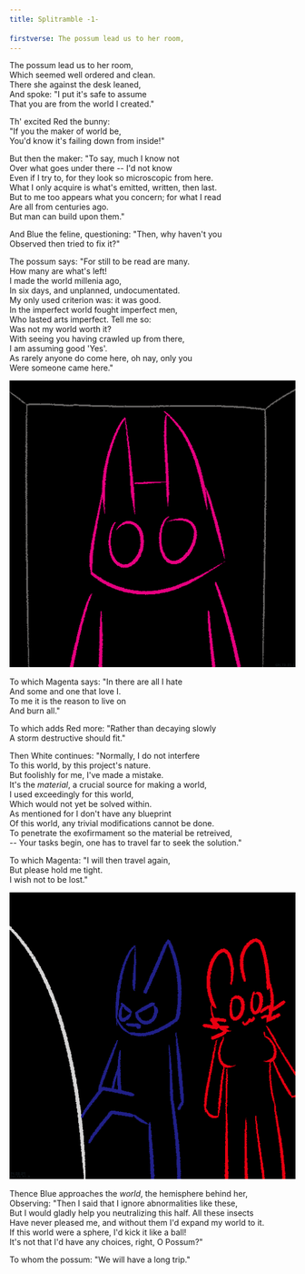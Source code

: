 ```yaml
---
title: Splitramble -1-

firstverse: The possum lead us to her room,
---
```


<p>
<span class="clr-w-mw">The possum</span> lead us to <span class="clr-w-mw">her</span> room,<br>
Which seemed well ordered and clean.<br>
There <span class="clr-w-mw">she</span> against the desk leaned,<br>
And spoke: <span class="clr-w-w">"I put it's safe to assume<br>
That you are from the world I created."</span>
</p>

<p>
Th' excited <span class="clr-r-mw">Red the bunny</span>:<br>
<span class="clr-r-w">"If you the maker of world be,<br>
You'd know it's failing down from inside!"</span>
</p>

<p>
But then <span class="clr-w-mw">the maker</span>: <span class="clr-w-w">"To say, much I know not<br>
Over what goes under there -- I'd not know<br>
Even if I try to, for they look so microscopic from here.<br>
What I only acquire is what's emitted, written, then last.<br>
But to me too appears what you concern; for what I read<br>
Are all from centuries ago.<br>
But man can build upon them."</span>
</p>

<p>
And <span class="clr-b-mw">Blue the feline</span>, questioning: <span class="clr-b-w">"Then, why haven't you<br>
Observed then tried to fix it?"</span>
</p>

<p>
<span class="clr-w-mw">The possum</span> says: <span class="clr-w-w">"For still to be read are many.<br>
How many are what's left!<br>
I made the world millenia ago,<br>
In six days, and unplanned, undocumentated.<br>
My only used criterion was: it was good.<br>
In the imperfect world fought imperfect men,<br>
Who lasted arts imperfect. Tell me so:<br>
Was not my world worth it?<br>
With seeing you having crawled up from there,<br>
I am assuming good 'Yes'.<br>
As rarely anyone do come here, oh nay, only you<br>
Were someone came here."</span>
</p>

![/imgs_splitramble/240827_spltr1_2.png](/imgs_splitramble/240827_spltr1_2.png)

<p>
To which <span class="clr-m-mw">Magenta</span> says: <span class="clr-m-w">"In there are all I hate<br>
And some and one that love I.<br>
To me it is the reason to live on<br>
And burn all."</span>
</p>

<p>
To which adds <span class="clr-r-mw">Red</span> more: <span class="clr-r-w">"Rather than decaying slowly<br>
A storm destructive should fit."</span>
</p>

<p>
Then <span class="clr-w-mw">White</span> continues: <span class="clr-w-w">"Normally, I do not interfere<br>
To this world, by this project's nature.<br>
But foolishly for me, I've made a mistake.<br>
It's the <i>material</i>, a crucial source for making a world,<br>
I used exceedingly for this world,<br>
Which would not yet be solved within.<br>
As mentioned for I don't have any blueprint<br>
Of this world, any trivial modifications cannot be done.<br>
To penetrate the exofirmament so the material be retreived,<br>
-- Your tasks begin, one has to travel far to seek the solution."</span>
</p>

<p>
To which <span class="clr-m-mw">Magenta</span>: <span class="clr-m-w">"I will then travel again,<br>
But please hold me tight.<br>
I wish not to be lost."</span>
</p>

![/imgs_splitramble/240827_spltr1_3.png](/imgs_splitramble/240827_spltr1_3.png)

<p>
Thence <span class="clr-b-mw">Blue</span> approaches the <i>world</i>, the hemisphere behind <span class="clr-w-mw">her,</span><br>
Observing: <span class="clr-b-w">"Then I said that I ignore abnormalities like these,<br>
But I would gladly help you neutralizing this half. All these insects<br>
Have never pleased me, and without them I'd expand my world to it.<br>
If this world were a sphere, I'd kick it like a ball!<br>
It's not that I'd have any choices, right, O Possum?"</span>
</p>

<p>
To whom <span class="clr-w-mw">the possum</span>: <span class="clr-w-w">"We will have a long trip."</span>
<p>
